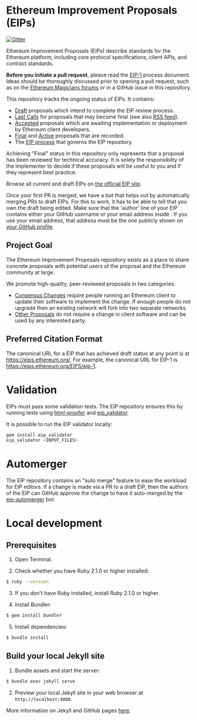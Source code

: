 # Ethereum Improvement Proposals (EIPs)

[![Gitter](https://badges.gitter.im/Join%20Chat.svg)](https://gitter.im/ethereum/EIPs?utm_source=badge&utm_medium=badge&utm_campaign=pr-badge)

Ethereum Improvement Proposals (EIPs) describe standards for the Ethereum platform, including core protocol specifications, client APIs, and contract standards.

**Before you initiate a pull request**, please read the [EIP-1](https://eips.ethereum.org/EIPS/eip-1) process document. Ideas should be thoroughly discussed prior to opening a pull request, such as on the [Ethereum Magicians forums](https://ethereum-magicians.org) or in a GitHub issue in this repository.

This repository tracks the ongoing status of EIPs. It contains:

- [Draft](https://eips.ethereum.org/all#draft) proposals which intend to complete the EIP review process.
- [Last Calls](https://eips.ethereum.org/all#last-call) for proposals that may become final (see also [RSS feed](https://eips.ethereum.org/last-call.xml)).
- [Accepted](https://eips.ethereum.org/all#accepted) proposals which are awaiting implementation or deployment by Ethereum client developers.
- [Final](https://eips.ethereum.org/all#final) and [Active](https://eips.ethereum.org/all#active) proposals that are recorded.
- The [EIP process](EIPS/eip-1.md#eip-work-flow) that governs the EIP repository.

Achieving "Final" status in this repository only represents that a proposal has been reviewed for technical accuracy. It is solely the responsibilty of the implementer to decide if these proposals will be useful to you and if they represent best practice.

Browse all current and draft EIPs on [the official EIP site](https://eips.ethereum.org/).

Once your first PR is merged, we have a bot that helps out by automatically merging PRs to draft EIPs. For this to work, it has to be able to tell that you own the draft being edited. Make sure that the 'author' line of your EIP contains either your GitHub username or your email address inside <triangular brackets>. If you use your email address, that address must be the one publicly shown on [your GitHub profile](https://github.com/settings/profile).

## Project Goal

The Ethereum Improvement Proposals repository exists as a place to share concrete proposals with potential users of the proposal and the Ethereum community at large.

We promote high-quality, peer-reviewed proposals in two categories:

- [Consensus Changes](EIPS/eip-1.md#eip-types) require people running an Ethereum client to update their software to implement the change. If enough people do not upgrade then an existing network will fork into two separate networks.
- [Other Proposals](EIPS/eip-1.md#eip-types) do not require a change in client software and can be used by any interested party.

## Preferred Citation Format

The canonical URL for a EIP that has achieved draft status at any point is at https://eips.ethereum.org/. For example, the canonical URL for EIP-1 is https://eips.ethereum.org/EIPS/eip-1.

# Validation

EIPs must pass some validation tests.  The EIP repository ensures this by running tests using [html-proofer](https://rubygems.org/gems/html-proofer) and [eip_validator](https://rubygems.org/gems/eip_validator).

It is possible to run the EIP validator locally:
```sh
gem install eip_validator
eip_validator <INPUT_FILES>
```

# Automerger

The EIP repository contains an "auto merge" feature to ease the workload for EIP editors.  If a change is made via a PR to a draft EIP, then the authors of the EIP can GitHub approve the change to have it auto-merged by the [eip-automerger](https://github.com/eip-automerger/automerger) bot.

# Local development

## Prerequisites

1. Open Terminal.

2. Check whether you have Ruby 2.1.0 or higher installed:

```sh
$ ruby --version
```

3. If you don't have Ruby installed, install Ruby 2.1.0 or higher.

4. Install Bundler:

```sh
$ gem install bundler
```

5. Install dependencies:

```sh
$ bundle install
```

## Build your local Jekyll site

1. Bundle assets and start the server:

```sh
$ bundle exec jekyll serve
```

2. Preview your local Jekyll site in your web browser at `http://localhost:4000`.

More information on Jekyll and GitHub pages [here](https://help.github.com/en/enterprise/2.14/user/articles/setting-up-your-github-pages-site-locally-with-jekyll).
